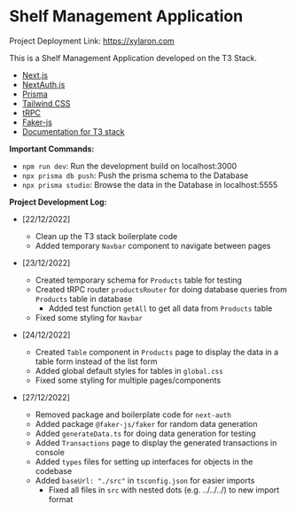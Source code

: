 # Shelf Management Application

Project Deployment Link: https://xylaron.com

This is a Shelf Management Application developed on the T3 Stack.

- [Next.js](https://nextjs.org)
- [NextAuth.js](https://next-auth.js.org)
- [Prisma](https://prisma.io)
- [Tailwind CSS](https://tailwindcss.com)
- [tRPC](https://trpc.io)
- [Faker-js](https://fakerjs.dev/)
- [Documentation for T3 stack](https://create.t3.gg/)

**Important Commands:**

- `npm run dev`: Run the development build on localhost:3000
- `npx prisma db push`: Push the prisma schema to the Database
- `npx prisma studio`: Browse the data in the Database in localhost:5555

**Project Development Log:**

- [22/12/2022]

  - Clean up the T3 stack boilerplate code
  - Added temporary `Navbar` component to navigate between pages

- [23/12/2022]

  - Created temporary schema for `Products` table for testing
  - Created tRPC router `productsRouter` for doing database queries from `Products` table in database
    - Added test function `getAll` to get all data from `Products` table
  - Fixed some styling for `Navbar`

- [24/12/2022]

  - Created `Table` component in `Products` page to display the data in a table form instead of the list form
  - Added global default styles for tables in `global.css`
  - Fixed some styling for multiple pages/components

- [27/12/2022]

  - Removed package and boilerplate code for `next-auth`
  - Added package `@faker-js/faker` for random data generation
  - Added `generateData.ts` for doing data generation for testing
  - Added `Transactions` page to display the generated transactions in console
  - Added `types` files for setting up interfaces for objects in the codebase
  - Added `baseUrl: "./src"` in `tsconfig.json` for easier imports
    - Fixed all files in `src` with nested dots (e.g. ../../../) to new import format
